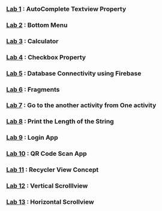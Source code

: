 ### [Lab 1](https://github.com/jatindhobi/Android-Studio/blob/main/AutoCompleteTextview.zip) : AutoComplete Textview Property
### [Lab 2](https://github.com/jatindhobi/Android-Studio/blob/main/BottomMenu.zip) : Bottom Menu 
### [Lab 3](https://github.com/jatindhobi/Android-Studio/blob/main/Calculator.zip) : Calculator
### [Lab 4](https://github.com/jatindhobi/Android-Studio/blob/main/Checkbox.zip) : Checkbox Property 
### [Lab 5](https://github.com/jatindhobi/Android-Studio/blob/main/FirebaseProject.zip) : Database Connectivity using Firebase
### [Lab 6](https://github.com/jatindhobi/Android-Studio/blob/main/Fragmnet.zip) : Fragments
### [Lab 7](https://github.com/jatindhobi/Android-Studio/blob/main/Jump_One_Activity_To_Another_Activity.zip) : Go to the another activity from One activity
### [Lab 8](https://github.com/jatindhobi/Android-Studio/blob/main/Length_of_String.zip) : Print the Length of the String
### [Lab 9](https://github.com/jatindhobi/Android-Studio/blob/main/Login.zip) : Login App
### [Lab 10](https://github.com/jatindhobi/Android-Studio/blob/main/QR_Code_Scan.zip) : QR Code Scan App
### [Lab 11](https://github.com/jatindhobi/Android-Studio/blob/main/Recylerview.zip) : Recycler View Concept
### [Lab 12](https://github.com/jatindhobi/Android-Studio/blob/main/ScrollView.zip) : Vertical Scrolllview 
### [Lab 13](https://github.com/jatindhobi/Android-Studio/blob/main/ScrollView_Horizontal.zip) : Horizontal Scrollview
